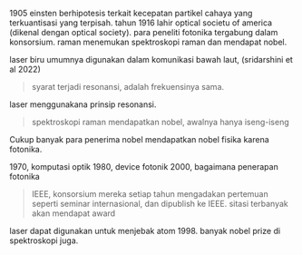 1905 einsten berhipotesis terkait kecepatan partikel cahaya yang terkuantisasi yang terpisah. tahun 1916 lahir optical societu of america (dikenal dengan optical society). para peneliti fotonika tergabung dalam konsorsium. raman menemukan spektroskopi raman dan mendapat nobel.  

laser biru umumnya digunakan dalam komunikasi bawah laut, (sridarshini et al 2022)

> syarat terjadi resonansi, adalah frekuensinya sama. 

laser menggunakana prinsip resonansi.

> spektroskopi raman mendapatkan nobel, awalnya hanya iseng-iseng

Cukup banyak para penerima nobel mendapatkan nobel fisika karena fotonika.

1970, komputasi optik
1980, device fotonik
2000, bagaimana penerapan fotonika

> IEEE, konsorsium mereka setiap tahun mengadakan pertemuan seperti seminar internasional, dan dipublish ke IEEE. sitasi terbanyak akan mendapat award

laser dapat digunakan untuk menjebak atom 1998.
banyak nobel prize di spektroskopi juga. 

